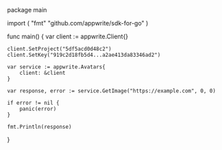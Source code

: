 package main

import (
    "fmt"
    "github.com/appwrite/sdk-for-go"
)

func main() {
    var client := appwrite.Client{}

    client.SetProject("5df5acd0d48c2")
    client.SetKey("919c2d18fb5d4...a2ae413da83346ad2")

    var service := appwrite.Avatars{
        client: &client
    }

    var response, error := service.GetImage("https://example.com", 0, 0)

    if error != nil {
        panic(error)
    }

    fmt.Println(response)
}